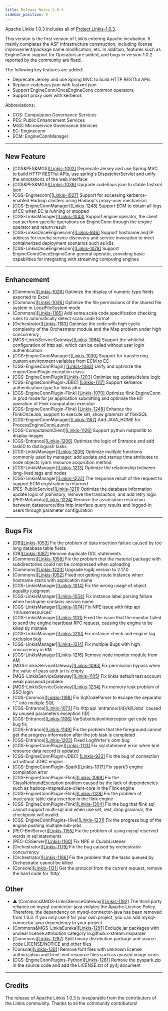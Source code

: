 ```yaml
---
title: Release Notes 1.0.3
sidebar_position: 9
--- 
```


Apache Linkis 1.0.3 includes all of [Project Linkis-1.0.3](https://github.com/apache/linkis/projects/13).

This version is the first version of Linkis entering Apache incubation. It mainly completes the ASF infrastructure construction, including license improvement/package name modification, etc. In addition, features such as EngineConn support for Operators are added, and bugs in version 1.0.2 reported by the community are fixed.

The following key features are added: 
* Deprecate Jersey and use Spring MVC to build HTTP RESTful APIs
* Replace codehaus json with fastxml json
* Support EngineConn/OnceEngineConn common operators
* Support proxy user with kerberos


Abbreviations:
- CGS: Computation Governance Services
- PES: Public Enhancement Services
- MGS: Microservice Governance Services
- EC: Engineconn
- ECM: EngineConnManager
---

## New Feature

* \[CGS&PES&MGS][[Linkis-1002]](https://github.com/apache/linkis/pull/1002) Deprecate Jersey and use Spring MVC to build HTTP RESTful APIs, use spring's DispatcherServlet and unify the annotations of the web interface 
* \[CGS&PES&MGS][[Linkis-1038]](https://github.com/apache/linkis/pull/1038) Upgrade codehaus json to stable fastxml json
* \[CGS-Engineconn][[Linkis-1027]](https://github.com/apache/linkis/pull/1027) Support for accessing kerberos-enabled Hadoop clusters using Hadoop's proxy-user mechanism
* \[CGS-EngineConnManager][[Linkis-1248]](https://github.com/apache/linkis/pull/1248) Support ECM to obtain all logs of EC when EC is running or stopped
* \[CGS-LinkisManager][[Linkis-1043]](https://github.com/apache/linkis/pull/1043) Support engine operator, the client can perform specific operations on EngineConn through the engine operator and return result
* \[CGS-LinkisOnceEngineconn][[Linkis-946]](https://github.com/apache/linkis/pull/946) Support hostname and IP address for eureka service discovery and service invocation to meet containerized deployment scenarios such as k8s
* \[CGS-LinkisOnceEngineconn][[Linkis-1078]](https://github.com/apache/linkis/pull/1078) Support EngineConn/OnceEngineConn general operator, providing basic capabilities for integrating with streaming computing engines


---

## Enhancement

* \[Commons][[Linkis-1026]](https://github.com/apache/linkis/pull/1026) Optimize the display of numeric type fields exported to Excel
* \[Commons][[Linkis-1036]](https://github.com/apache/linkis/pull/1036) Optimize the file permissions of the shared file system in LocalFileSystem mode
* \[Commons][[Linkis-1185]](https://github.com/apache/linkis/pull/1185) Add some scala code specification checking rules to automatically detect scala code format
* \[Orchestrator][[Linkis-1183]](https://github.com/apache/linkis/pull/1183) Optimize the code with high cyclic complexity of the Orchestrator module and the Map problem under high concurrency ,
* \[MGS-LinkisServiceGateway][[Linkis-1064]](https://github.com/apache/linkis/pull/1064) Support the whitelist configuration of http api, which can be called without user login authentication
* \[CGS-EngineConnManager][[Linkis-1030]](https://github.com/apache/linkis/pull/1030) Support for transferring custom environment variables from ECM to EC
* \[CGS-EngineConnPlugin] [[Linkis-1083]](https://github.com/apache/linkis/pull/1083) Unify and optimize the engineConnPlugin exception class
* \[CGS-EngineConnPlugin][[Linkis-1203]](https://github.com/apache/linkis/pull/1203) Optimize tag update/delete logic
* \[CGS-EngineConnPlugin-JDBC] [[Linkis-1117]](https://github.com/apache/linkis/pull/1117) Support kerberos authentication type for linkis jdbc 
* \[CGS-EngineConnPlugin-Flink] [[Linkis-1070]](https://github.com/apache/linkis/pull/1070) Optimize flink EngineConn in prod mode for jar application submitting and optimize the kill operation of Flink computation executor
* \[CGS-EngineConnPlugin-Flink] [[Linkis-1248]](https://github.com/apache/linkis/pull/1248) Enhance the FlinkOnceJob, support to execute set, show grammar of flinkSQL
* \[CGS-EngineConnManager][[Linkis-1167]](https://github.com/apache/linkis/pull/1167) Add JAVA_HOME for ProcessEngineConnLaunch
* \[CGS-ComputationClient][[Linkis-1126]](https://github.com/apache/linkis/pull/1126) Support python matplotlib to display images
* \[CGS-Entrance][[Linkis-1206]](https://github.com/apache/linkis/pull/1206) Optimize the logic of Entrance and add taskID to distinguish tasks
* \[CGS-LinkisManager][[Linkis-1209]](https://github.com/apache/linkis/pull/1209) Optimize multiple functions commonly used by manager: add update and startup time attributes to node objects /yarn resource acquisition method
* \[CGS-LinkisManager][[Linkis-1213]](https://github.com/apache/linkis/pull/1213) Optimize the relationship between long-lived tags and nodes
* \[CGS-LinkisManager][[Linkis-1222]](https://github.com/apache/linkis/pull/1222) The response result of the request to support ECM registration is returned
* \[PES-PublicService][[Linkis-1211]](https://github.com/apache/linkis/pull/1211) Optimize the database information update logic of jobhistory, remove the transaction, and add retry logic
* \[PES-Metadata][[Linkis-1224]](https://github.com/apache/linkis/pull/1224) Remove the association restriction between datasource/dbs http interface query results and logged-in users through parameter configuration

---
## Bugs Fix
* \[DB][[Linkis-1053]](https://github.com/apache/linkis/pull/1053) Fix the problem of data insertion failure caused by too long database table fields
* \[DB][[Linkis-1087]](https://github.com/apache/linkis/pull/1087) Remove duplicate DDL statements
* \[Commons][[Linkis-1058]](https://github.com/apache/linkis/pull/1058) Fix the problem that the material package with subdirectories could not be compressed when uploading
* \[Commons][[Linkis-1223]](https://github.com/apache/linkis/pull/1223) Upgrade log4j version to 2.17.0
* \[Commons][[Linkis-1052]](https://github.com/apache/linkis/pull/1052) Fixed not getting route instance when hostname starts with application name
* \[CGS-LinkisManager][[Linkis-1014]](https://github.com/apache/linkis/pull/1014) Fix the wrong usage of object equality judgment
* \[CGS-LinkisManager][[Linkis-1054]](https://github.com/apache/linkis/pull/1054) Fix instance label parsing failure when hostname contains service name.
* \[CGS-LinkisManager][[Linkis-1074]](https://github.com/apache/linkis/pull/1074) Fix NPE issue with http api 'rm/userresources'
* \[CGS-LinkisManager][[Linkis-1101]](https://github.com/apache/linkis/pull/1101) Fixed the issue that the monitor failed to send the engine heartbeat RPC request, causing the engine to be killed by mistake
* \[CGS-LinkisManager][[Linkis-1210]](https://github.com/apache/linkis/pull/1210) Fix instance check and engine tag exclusion bug
* \[CGS-LinkisManager][[Linkis-1214]](https://github.com/apache/linkis/pull/1214) Fix multiple Bugs with high concurrency in RM
* \[CGS-LinkisManager][[Linkis-1216]](https://github.com/apache/linkis/pull/1216) Remove node monitor module from AM
* \[MGS-LinkisServiceGateway][[Linkis-1093]](https://github.com/apache/linkis/pull/1093) Fix permission bypass when the value of pass auth uri is empty
* \[MGS-LinkisServiceGateway][[Linkis-1105]](https://github.com/apache/linkis/pull/1105) Fix linkis default test account weak password problem
* \[MGS-LinkisServiceGateway][[Linkis-1234]](https://github.com/apache/linkis/pull/1234) Fix memory leak problem of SSO login
* \[CGS-Common][[Linkis-1199]](https://github.com/apache/linkis/pull/1199) Fix SqlCodeParser to escape the separator ";" into multiple SQL
* \[CGS-Entrance][[Linkis-1073]](https://github.com/apache/linkis/pull/1073) Fix http api 'entrance/{id}/killJobs' caused by unused parameters exception {ID}
* \[CGS-Entrance][[Linkis-1106]](https://github.com/apache/linkis/pull/1106) VarSubstitutionInterceptor get code type bug fix
* \[CGS-Entrance][[Linkis-1149]](https://github.com/apache/linkis/pull/1149) Fix the problem that the foreground cannot get the progress information after the job task is completed
* \[CGS-Entrance][[Linkis-1205]](https://github.com/apache/linkis/pull/1205) Fixed LogWirter's oom bug
* \[CGS-EngineConnPlugin][[Linkis-1113]](https://github.com/apache/linkis/pull/1113) Fix sql statement error when bml resource data record is updated
* \[CGS-EngineConnPlugin-JDBC] [[Linkis-923]](https://github.com/apache/linkis/pull/923) Fix the bug of connection url without JDBC engine
* \[CGS-EngineConnPlugin-Spark][[Linkis-1017]](https://github.com/apache/linkis/pull/1017) Fix spark3 engine compilation error
* \[CGS-EngineConnPlugin-Flink][[Linkis-1069]](https://github.com/apache/linkis/pull/1069) Fix the ClassNotfoundException problem caused by the lack of dependencies such as hadoop-mapreduce-client-core in the Flink engine
* \[CGS-EngineConnPlugin-Flink][[Linkis-1128]](https://github.com/apache/linkis/pull/1129) Fix the problem of inaccurate table data insertion in the flink engine
* \[CGS-EngineConnPlugin-Flink][[Linkis-1304]](https://github.com/apache/linkis/pull/1304) Fix the bug that flink sql cannot support multi-sql and when use set, rest, drop grammar, the checkpoint will invalid.
* \[CGS-EngineConnPlugins-Hive][[Linkis-1231]](https://github.com/apache/linkis/pull/1231) Fix the progress bug of the engine pushing multiple sub-jobs
* \[PEC-BmlServer][[Linkis-1155]](https://github.com/apache/linkis/pull/1155) Fix the problem of using mysql reserved words in sql statements
* \[PEC-CSServer][[Linkis-1160]](https://github.com/apache/linkis/pull/1160) Fix NPE in CsJobListener
* \[Orchestrator][[Linkis-1179]](https://github.com/apache/linkis/pull/1179) Fix the bug caused by orchestrator concurrency
* \[Orchestrator][[Linkis-1186]](https://github.com/apache/linkis/pull/1186) Fix the problem that the tasks queued by Orchestrator cannot be killed
* \[Console][[Linkis-1121]](https://github.com/apache/linkis/pull/1121) Get the protocol from the current request, remove the hard code for 'http'

## Other
*  ⚠ \[Commons&MGS-LinkisServiceGateway][[Linkis-1192]](https://github.com/apache/linkis/pull/1092) The third-party reliance on mysql-connector-java violates the Apache License Policy. Therefore, the dependency on mysql-connector-java has been removed from 1.0.3. If you only use it for your own project, you can add mysql-connector-java dependency to your project.
* \[Commons&MGS-LinkisEureka][[Linkis-1291]](https://github.com/apache/linkis/pull/1291) Exclude jar packages with unclear license attribution category io.github.x-stream:mxparser
* \[Commons][[Linkis-1287]](https://github.com/apache/linkis/pull/1287) Split binary distribution package and source code LICENSE/NOTICE and other files
* \[Console][[Linkis-1301]](https://github.com/apache/linkis/pull/1301) Remove font files with unknown license authorization and front-end resource files such as unused image icons
* \[CGS-EngineConnPlugins-Python][[Linkis-1281]](https://github.com/apache/linkis/pull/1281) Remove the pyspark.zip in the source code and add the LICENSE.txt of py4j document

---------

## Credits 

The release of Apache Linkis 1.0.3 is inseparable from the contributors of the Linkis community. Thanks to all the community contributors! 
